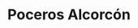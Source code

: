 ---
id: 'service-02'
title: 'Poceros Alcorcón'
title2: 'Desatascos en Alcorcón'
lugar: 'Alcorcón'
mediumImage: 'renovation-lg.webp'
largeImage: 'desatascosalcorcon-md.webp'
metaContent: "✅Poceros en Alcorcón. 🔝 Empresa de desatascos en Alcorcón 24 horas. 📢 Desatrancos baratos con los mejores precios. ☎️​ 680 394 539"
detailBreadcrumbSubTitle: 'Single Service'
detailBreadcrumbDesc: 'Empresa de poceros en Alcorcón. Desatascos, desatrancos, limpieza de tuberías y obras de pocería.'
detailSubTitle: 'Empresa de poceros en Alcorcón. Desatascos, desatrancos, limpieza de tuberías y obras de pocería.'
parrafo: "Empresa de poceros en Alcorcón. Desatascos, desatrancos, limpieza de tuberías y obras de pocería."

pregunta: '¿Busca una empresa de desatascos en Alcorcón en la que pueda confiar? '
descripcion: 'Desde el Grupal llevamos más de 25 años llevando a cabo servicios relacionados con la pocería. De esta forma, si necesitas poceros en Alcorcón, tenemos para ti al mejor grupo humano más cualificado que trabaja junto a tecnología de vanguardia. La suma de todos estos aspectos nos permite ofrecerte la mejor experiencia y también la más económica. '

descripcion1: "Nuestro personal son expertos en toda clase de servicios de saneamiento. Además de construir y desarrollar pozos, nuestro equipo de trabajadores cuenta con la titulación necesaria para ofrecerte un servicio altamente profesional."

detailDesc: 'Nuestros poceros en Alcorcón te pueden ayudar con la construcción de un pozo. Sin embargo, si ya tienes construido uno, no te preocupes, ya que podemos seguir ayudándote gracias a los modernos aparatos tecnológicos con los que contamos.'

pregunta2: '¿Necesitas una empresa de limpieza de desagües en Alcorcón fiable y competente? '

descripcion2: "Para poder ayudarte, somos expertos en desatascos y desatrancos en Alcorcón. Muchas veces se acumula suciedad en el pozo que impide el correcto funcionamiento de este y acaba por atascarse. Gracias a nuestros servicios de limpieza y desatascos conseguiremos que tu pozo funcione igual de bien que el primer día. "


pregunta4: "¿Buscas una empresa de poceros en Alcorcón que te ofrezca calidad al mejor precio?"

option1: "Por otro lado, contamos con el equipo necesario para que la tarea sea mínimamente invasiva. Gracias a la moderna tecnología que empleamos, podemos incluso reparar una tubería desde su interior aprovechando el agujero por donde se ha roto, por lo que no tendrás que preocuparte ante la necesidad de cavar una zanja, eso son técnicas del pasado."

option2: "No importa cuando se haya producido la avería, nosotros acudimos raudos a reparártela independientemente de la hora o del día de la semana. Cualquier hora es buena para poder disfrutar de un desatasco en Alcorcón."


contenido: '<ul>
<li>✔ COMUNIDADES DE PROPIETARIOS</li>
<li>✔ COMUNIDADES DE VECINOS</li>
<li>✔ ARQUITECTOS</li>
<li>✔ ADMINISTRADORES DE FINCAS</li>
<li>✔ MANTENIMIENTO DE EMPRESAS</li>
<li>✔ PROPIETARIOS DE CHALETS Y PISOS</li>
<li>✔ AYUNTAMIENTOS</li>
<li>✔ EMPRESAS CONSTRUCTORAS</li>
<li>✔ ASEGURADORAS</li>
<li>✔ COLEGIOS</li>
<li>✔ AUTÓNOMOS</li>
</ul><br/>
<p>Contamos con ofertas especiales en todos nuestros servicios destinados a Empresas y Administradores de Fincas. <br/>
<a class="link" href="http://grupalsl.es/contacto">Contacta con nosotros </a>y pídenos toda la información que necesites.</p>
'


isFeatured: true
---